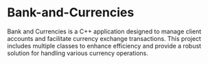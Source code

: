 # Bank-and-Currencies
Bank and Currencies is a C++ application designed to manage client accounts and facilitate currency exchange transactions. This project includes multiple classes to enhance efficiency and provide a robust solution for handling various currency operations.
